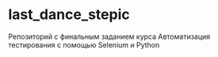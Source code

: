 # last_dance_stepic
Репозиторий с финальным заданием курса Автоматизация тестирования с помощью Selenium и Python
